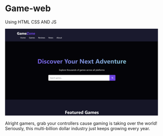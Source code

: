 # Game-web

Using HTML CSS AND JS

![image alt](https://github.com/Aadarshkumarsingh8084/Game-web/blob/main/Screenshot%202025-05-29%20190803.png)

Alright gamers, grab your controllers cause gaming is taking over the world! Seriously, this multi-billion dollar industry just keeps growing every year.
